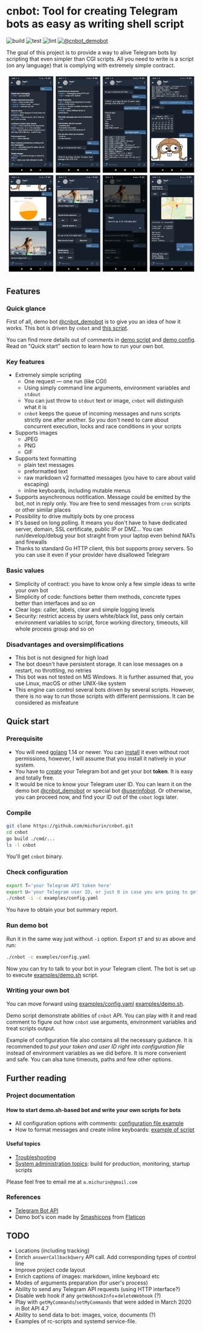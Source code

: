 # cnbot: Tool for creating Telegram bots as easy as writing shell script

![build](https://github.com/michurin/cnbot/workflows/build/badge.svg)
![test](https://github.com/michurin/cnbot/workflows/test/badge.svg)
![lint](https://github.com/michurin/cnbot/workflows/lint/badge.svg)
[![@cnbot_demobot](http://shields.io/badge/demo_bot-%40cnbot__demobot-brightgreen?logo=telegram&style=flat)](https://t.me/cnbot_demobot)

The goal of this project is to provide a way
to alive Telegram bots by scripting that
even simpler than CGI scripts.
All you need to write is a script (on any language)
that is complying with extremely simple contract.

![Telegram bot screenshot](https://raw.githubusercontent.com/michurin/cnbot/static/screenshot.png)

## Features

### Quick glance

First of all, demo bot [@cnbot_demobot](https://t.me/cnbot_demobot)
is to give you an idea of how it works. This bot is driven
by `cnbot` and [this script](examples/public/script.sh).

You can find more details out of comments in
[demo script](examples/demo.sh) and [demo config](examples/config.yaml).
Read on "Quick start" section to learn how to run your own bot.

### Key features

- Extremely simple scripting
  - One request — one run (like CGI)
  - Using simply command line arguments, environment variables and `stdout`
  - You can just throw to `stdout` text or image, `cnbot` will distinguish what it is
  - `cnbot` keeps the queue of incoming messages and runs scripts strictly one after another. So you don't need to care about concurrent execution, locks and race conditions in your scripts
- Supports images
  - JPEG
  - PNG
  - GIF
- Supports text formatting
  - plain text messages
  - preformatted text
  - raw markdown v2 formatted messages (you have to care about valid escaping)
  - inline keyboards, including mutable menus
- Supports asynchronous notification.
  Message could be emitted by the bot, not in reply only.
  You are free to send messages from `cron` scripts or
  other similar places
- Possibility to drive multiply bots by one process
- It's based on long polling. It means you don't have to have
  dedicated server, domain, SSL certificate, public IP or DMZ...
  You can run/develop/debug your bot straight from your laptop even behind NATs and firewalls
- Thanks to standard Go HTTP client, this bot supports proxy servers.
  So you can use it even if your provider have disallowed Telegram

### Basic values

- Simplicity of contract: you have to know only a few simple ideas to write your own bot
- Simplicity of code: functions better them methods, concrete types better than interfaces and so on
- Clear logs: caller, labels, clear and simple logging levels
- Security: restrict access by users white/black list,
  pass only certain environment variables to script,
  force working directory, timeouts,
  kill whole process group and so on

### Disadvantages and oversimplifications

- This bot is not designed for high load
- The bot doesn't have persistent storage.
  It can lose messages on a restart,
  no throttling, no retries
- This bot was not tested on MS Windows. It is further assumed that,
  you use Linux, macOS or other UNIX-like system
- This engine can control several bots driven by several
  scripts. However, there is no way to run those scripts
  with different permissions. It can be considered as misfeature

## Quick start

### Prerequisite

- You will need [golang](https://golang.org/) 1.14 or newer.
  You can [install](https://golang.org/doc/install) it even without root permissions, however,
  I will assume that you install it natively in your system.
- You have to [create](https://core.telegram.org/bots#3-how-do-i-create-a-bot)
  your Telegram bot and get your bot **token**.
  It is easy and totally free.
- It would be nice to know your Telegram user ID. You can
  learn it on the demo bot [@cnbot_demobot](https://t.me/cnbot_demobot)
  or special bot [@userinfobot](https://t.me/userinfobot).
  Or otherwise, you can proceed now, and find your ID out of
  the `cnbot` logs later.

### Compile

```sh
git clone https://github.com/michurin/cnbot.git
cd cnbot
go build ./cmd/...
ls -l cnbot
```

You'll get `cnbot` binary.

### Check configuration

```sh
export T='your Telegram API token here'
export U='your Telegram user ID, or just 0 in case you are going to get ID from cnbot logs'
./cnbot -i -c examples/config.yaml
```

You have to obtain your bot summary report.

### Run demo bot

Run it in the same way just without `-i` option.
Export `$T` and `$U` as above and run:

```sh
./cnbot -c examples/config.yaml
```

Now you can try to talk to your bot in your Telegram client.
The bot is set up to execute [examples/demo.sh](examples/demo.sh)
script.

### Writing your own bot

You can move forward using
[examples/config.yaml](examples/config.yaml)
[examples/demo.sh](examples/demo.sh).

Demo script demonstrate abilities of `cnbot` API.
You can play with it and read comment to figure out
how `cnbot` use arguments, environment variables and
treat scripts output.

Example of configuration file also contains all the
necessary guidance. It is recommended to *put your
token and user ID right into configuration file*
instead of environment variables as we did before.
It is more convenient and safe. You can alsa tune
timeouts, paths and few other options.

## Further reading

### Project documentation

#### How to start demo.sh-based bot and write your own scripts for bots

- All configuration options with comments: [configuration file example](examples/config.yaml)
- How to format messages and create inline keyboards: [example of script](examples/demo.sh)

#### Useful topics

- [Troubleshooting](doc/troubleshooting.md)
- [System administration topics](doc/system-administration.md): build for production, monitoring, startup scripts

Please feel free to email me at `a.michurin@gmail.com`

### References

- [Telegram Bot API](https://core.telegram.org/bots/api)
- Demo bot's icon made by [Smashicons](https://smashicons.com/) from [Flaticon](https://www.flaticon.com/)

## TODO

- Locations (including tracking)
- Enrich `answerCallbackQuery` API call. Add corresponding types of control line
- Improve project code layout
- Enrich captions of images: markdown, inline keyboard etc
- Modes of arguments preparation (for user's process)
- Ability to send any Telegram API requests (using HTTP interface?)
- Disable web hook if any `getWebhookInfo`+`deleteWebhook` (?)
- Play with `getMyCommands`/`setMyCommands` that were added in March 2020 in Bot API 4.7
- Ability to send data to bot: images, voice, documents (?)
- Examples of rc-scripts and systemd service-file.
